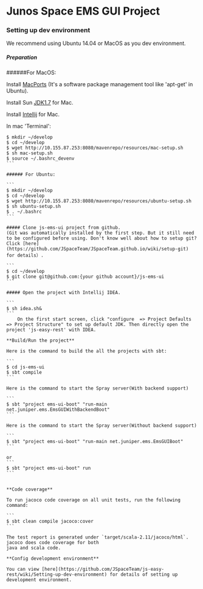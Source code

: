 Junos Space EMS GUI Project
============

### Setting up dev environment

We recommend using Ubuntu 14.04 or MacOS as you dev environment.

##### Preparation
######For MacOS:

Install [MacPorts](http://www.macports.org/) (It's a software package management tool like 'apt-get' in Ubuntu).

Install Sun [JDK1.7](http://www.oracle.com/technetwork/java/javase/downloads/index.html) for Mac.

Install [Intellij](http://www.jetbrains.com/idea/download/) for Mac.

In mac 'Terminal':

`````
$ mkdir ~/develop
$ cd ~/develop
$ wget http://10.155.87.253:8080/mavenrepo/resources/mac-setup.sh
$ sh mac-setup.sh
$ source ~/.bashrc_devenv
```

###### For Ubuntu:

```
$ mkdir ~/develop
$ cd ~/develop
$ wget http://10.155.87.253:8080/mavenrepo/resources/ubuntu-setup.sh
$ sh ubuntu-setup.sh
$ . ~/.bashrc
```

##### Clone js-ems-ui project from github. 
(Git was automatically installed by the first step. But it still need to be configured before using. Don't know well about how to setup git? Click [here](https://github.com/JSpaceTeam/JSpaceTeam.github.io/wiki/setup-git) for details）.

```
$ cd ~/develop
$ git clone git@github.com:{your github account}/js-ems-ui
```

##### Open the project with Intellij IDEA.

```
$ sh idea.sh&
```
    On the first start screen, click "configure  => Project Defaults => Project Structure" to set up default JDK. Then directly open the project 'js-easy-rest' with IDEA.

**Build/Run the project**

Here is the command to build the all the projects with sbt:

```
$ cd js-ems-ui
$ sbt compile
```

Here is the command to start the Spray server(With backend support)

```
$ sbt "project ems-ui-boot" "run-main net.juniper.ems.EmsGUIWithBackendBoot"
```

Here is the command to start the Spray server(Without backend support)

```
$ sbt "project ems-ui-boot" "run-main net.juniper.ems.EmsGUIBoot"
```

or
```
$ sbt "project ems-ui-boot" run
```


**Code coverage**

To run jacoco code coverage on all unit tests, run the following command:

```
$ sbt clean compile jacoco:cover
```

The test report is generated under `target/scala-2.11/jacoco/html`. jacoco does code coverage for both
java and scala code.

**Config development environment**

You can view [here](https://github.com/JSpaceTeam/js-easy-rest/wiki/Setting-up-dev-environment) for details of setting up development environment.
